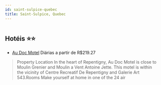 ```yaml
---
id: saint-sulpice-quebec
title: Saint-Sulpice, Quebec
---
```


<center><img src="https://assets.cosmos-data.com/1/02016b592a6c4330b022f65580e70754/424423.jpg" alt="" /></center>


## Hotéis ⭐️⭐️

-    [Au Doc Motel](https://www.hurb.com/aud/https://www.hurb.com/hoteis/saint-sulpice/au-doc-motel-JNP-JP916286?cmp=18055) Diárias a partir de R$219.27
   > Property Location In the heart of Repentigny, Au Doc Motel is close to Moulin Grenier and Moulin a Vent Antoine Jette. This motel is within the vicinity of Centre Recreatif De Repentigny and Galerie Art 543.Rooms Make yourself at home in one of the 24 air
